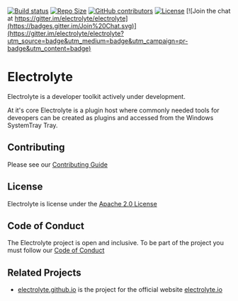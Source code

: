 [![Build status](https://ci.appveyor.com/api/projects/status/26ts02r94ts1xdml?svg=true)](https://ci.appveyor.com/project/Electrolyte/electrolyte)
[![Repo Size](https://reposs.herokuapp.com/?path=electrolyte/electrolyte&style=flat)](#)
[![GitHub contributors](https://img.shields.io/github/contributors/electrolyte/electrolyte.svg?maxAge=2592000?style=flat-square)][contributing]
[![License](https://img.shields.io/github/license/electrolyte/electrolyte.svg?maxAge=2592000?style=flat-square)][license]
[![Join the chat at https://gitter.im/electrolyte/electrolyte](https://badges.gitter.im/Join%20Chat.svg)](https://gitter.im/electrolyte/electrolyte?utm_source=badge&utm_medium=badge&utm_campaign=pr-badge&utm_content=badge)

# Electrolyte

Electrolyte is a developer toolkit actively under development.

At it's core Electrolyte is a plugin host where commonly needed tools for 
deveopers can be created as plugins and accessed from the Windows SystemTray 
Tray.

## Contributing

Please see our [Contributing Guide][contributing]

## License

Electrolyte is license under the [Apache 2.0 License][license]

## Code of Conduct

The Electrolyte project is open and inclusive. 
To be part of the project you must follow our [Code of Conduct][codeofconduct]

## Related Projects

 - [electrolyte.github.io](https://github.com/electrolyte/electrolyte.github.io) is the project for the official website [electrolyte.io][website]

[website]: http://electrolyte.io
[github]: https://github.com/electrolyte/electrolyte
[documentation]: http://electrolyte.io
[license]: https://github.com/electrolyte/electrolyte/blob/master/LICENSE
[codeofconduct]: https://github.com/electrolyte/electrolyte/blob/master/code-of-conduct.md
[contributing]: https://github.com/electrolyte/electrolyte/blob/master/CONTRIBUTING.md
